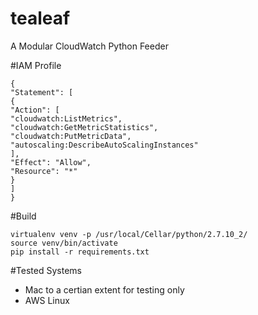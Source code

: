 # tealeaf
A Modular CloudWatch Python Feeder



#IAM Profile

    {
    "Statement": [
    {
    "Action": [
    "cloudwatch:ListMetrics",
    "cloudwatch:GetMetricStatistics",
    "cloudwatch:PutMetricData",
    "autoscaling:DescribeAutoScalingInstances"
    ],
    "Effect": "Allow",
    "Resource": "*"
    }
    ]
    }


#Build

    virtualenv venv -p /usr/local/Cellar/python/2.7.10_2/
    source venv/bin/activate
    pip install -r requirements.txt
    

#Tested Systems

- Mac to a certian extent for testing only
- AWS Linux